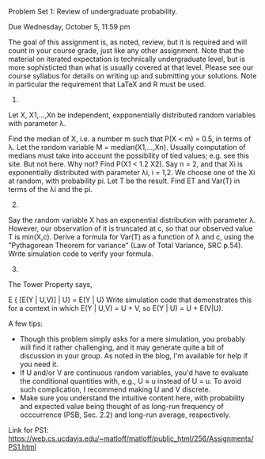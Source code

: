 Problem Set 1: Review of undergraduate probability.

Due Wednesday, October 5, 11:59 pm

The goal of this assignment is, as noted, review, but it is required and will count in your course grade, just like any other assignment. Note that the material on iterated expectation is technically undergraduate level, but is more sophisticted than what is usually covered at that level.
Please see our course syllabus for details on writing up and submitting your solutions. Note in particular the requirement that LaTeX and R must be used.


1.
Let X, X1,...,Xn be independent, expponentially distributed random variables with parameter λ.

Find the median of X, i.e. a number m such that P(X < m) = 0.5, in terms of λ.
Let the random variable M = median(X1,...,Xn). Usually computation of medians must take into account the possibility of tied values; e.g. see this site. But not here. Why not?
Find P(X1 < 1.2 X2).
Say n = 2, and that Xi is exponentially distributed with parameter λi, i = 1,2. We choose one of the Xi at random, with probability pi. Let T be the result. Find ET and Var(T) in terms of the λi and the pi.


2.
Say the random variable X has an exponential distribution with parameter λ. However, our observation of it is truncated at c, so that our observed value T is min(X,c). Derive a formula for Var(T) as a function of λ and c, using the "Pythagorean Theorem for variance" (Law of Total Variance, SRC p.54). Write simulation code to verify your formula.

3.
The Tower Property says,

E { [E(Y | U,V)] | U} = E(Y | U)
Write simulation code that demonstrates this for a context in which E(Y | U,V) = U + V, so E(Y | U) = U + E(V|U).

A few tips:

- Though this problem simply asks for a mere simulation, you probably will find it rather challenging, and it may generate quite a bit of discussion in your group. As noted in the blog, I'm available for help if you need it.
- If U and/or V are continuous random variables, you'd have to evaluate the conditional quantities with, e.g., U ≈ u instead of U = u. To avoid such complication, I recommend making U and V discrete.
- Make sure you understand the intuitive content here, with probability and expected value being thought of as long-run frequency of occcurrence (PSB, Sec. 2.2) and long-run average, respectively.


Link for PS1: https://web.cs.ucdavis.edu/~matloff/matloff/public_html/256/Assignments/PS1.html
